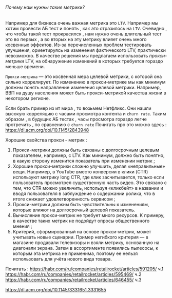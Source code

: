 <h6>Почему нам нужны такие метрики?</h6>

Например для бизнеса очень важная метрика это `LTV`. Например мы хотим провести АБ тест и понять , как это отразилось на `LTV`. Очевидно , что чтобы такой тест прокрасился , нам нужно очень длительный тест это во первых , а во вторых на эту метрику влияет очень много косвенных эффектов. Из-за перечисленных проблем тестировать улучшения, ориентируясь на изменения фактического LTV, практически невозможно. В качестве решения мы предлагаем использовать _прокси-метрики_ LTV, на обнаружение изменений в которых требуется гораздо меньше времени.

`Прокси-метрика` — это косвенная мера целевой метрики, с которой она сильно коррелирует. По изменению в прокси-метрике мы как минимум должны понять направление изменения целевой метрики. Например, ВВП на душу населения может быть прокси-метрикой качества жизни в некотором регионе.

Если брать пример из ит мира , то возьмем Нетфликс. Они нашли высокую корреляцию с часами просмотра контента и `churn rate`. Таким образом , в будущих АБ тестах , часы просмотра гораздо легче протречить , по сравнению с `churn rate`
Почитать про это можно здесь : https://dl.acm.org/doi/10.1145/2843948

Хорошие свойства прокси - метрик : 

1) Прокси-метрики должны быть связаны с долгосрочным целевым показателем, например, с LTV. Как минимум, должно быть понятно, в какую сторону изменится показатель при изменении метрик ;
2) Хорошие прокси-метрики сложно улучшить, делая «неправильные» вещи. Например, в YouTube вместо конверсии в клики (CTR) используют метрику long CTR, где клик засчитывается, только если пользователь просмотрел существенную часть видео. Это связано с тем, что CTR можно увеличить, используя «кликбейт» в названии и вводя пользователя в заблуждение о содержании ролика, что в итоге снижает удовлетворенность сервисом ;
3) Прокси-метрики должны быть чувствительны к изменениям, которые влияют на долгосрочный целевой показатель.
4) Вычисление прокси-метрик не требует много ресурсов. К примеру, в качестве таких метрик не подойдут опросы общественного мнения ;
5) Критерий, сформированный на основе прокси-метрик, может учитывать новые сценарии. Пример негибкого критерия — в магазине продавали телевизоры и взяли метрику, основанную на диагонали экрана. Затем в ассортименте появились пылесосы, к которым эта метрика не применима, поэтому ее нельзя использовать для учёта нового вида товара.




Почитать : 
https://habr.com/ru/companies/retailrocket/articles/591205/ ч.1
https://habr.com/ru/companies/retailrocket/articles/595469/ ч.2
https://habr.com/ru/companies/retailrocket/articles/646455/ ч.3



https://dl.acm.org/doi/10.1145/3331651.3331655

